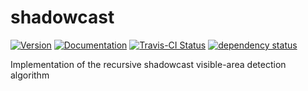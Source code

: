 # shadowcast

[![Version](https://img.shields.io/crates/v/shadowcast.svg)](https://crates.io/crates/shadowcast)
[![Documentation](https://docs.rs/shadowcast/badge.svg)](https://docs.rs/shadowcast)
[![Travis-CI Status](https://travis-ci.org/stevebob/shadowcast.svg?branch=master)](https://travis-ci.org/stevebob/shadowcast)
[![dependency status](https://deps.rs/repo/github/stevebob/shadowcast/status.svg)](https://deps.rs/repo/github/stevebob/shadowcast)

Implementation of the recursive shadowcast visible-area detection algorithm
